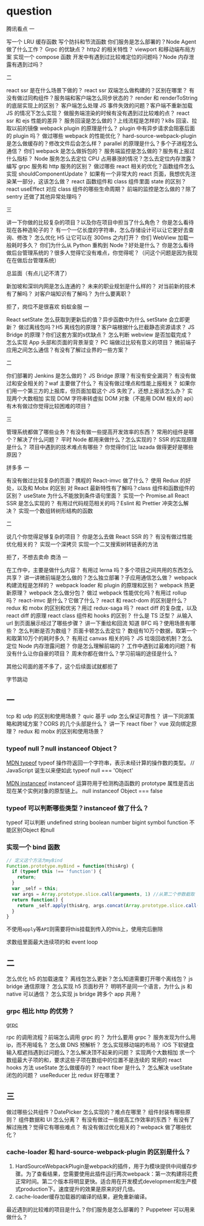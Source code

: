 <!--
 * @Author: tangdaoyong
 * @Date: 2021-07-08 22:31:24
 * @LastEditors: tangdaoyong
 * @LastEditTime: 2021-07-13 22:26:38
 * @Description: question
-->
# question

腾讯看点
一

写一个 LRU 缓存函数
写个防抖和节流函数
你们服务是怎么部署的？Node Agent 做了什么工作？
Grpc 的优缺点？
http2 的相关特性？
viewport 和移动端布局方案
实现一个 compose 函数
开发中有遇到过比较难定位的问题吗？Node 内存泄露有遇到过吗？

二

react ssr 是在什么场景下做的？
react ssr 双端怎么做构建的？区别在哪里？
有没有做过同构组件？服务端和客户端怎么同步状态的？
render 和 renderToString 的底层实现上的区别？
客户端怎么处理 JS 事件失效的问题？客户端不重新加载 JS 的情况下怎么实现？
做服务端渲染的时候有没有遇到过比较难的点？
react ssr 和 ejs 性能的差异？
服务回滚是怎么做的？上线流程是怎样的？k8s 回滚、拉取以前的镜像
webpack plugin 的原理是什么？
plugin 中有异步请求会阻塞后面的 plugin 吗？
做过哪些 webpack 的性能优化？
hard-source-webpack-plugin 是怎么做缓存的？修改文件后会怎么样？
parallel 的原理是什么？多个子进程怎么通信？
你们 webpack 是怎么做拆包的？
服务端监控是怎么做的？服务有上报过什么指标？
Node 服务怎么去定位 CPU 占用暴涨的情况？怎么去定位内存泄露？
编写 grpc 服务和 http 服务的区别？
做过哪些 react 相关的优化？函数组件怎么实现 shouldComponentUpdate？
如果有一个非常大的 react 页面，我想优先渲染某一部分，这该怎么做？
react 函数组件和 class 组件里面 state 的区别？
react useEffect 对应 class 组件的哪些生命周期？
前端的监控是怎么做的？除了 sentry 还做了其他异常处理吗？

三

讲一下你做的比较复杂的项目？以及你在项目中担当了什么角色？
你是怎么看待现在各种造轮子的？
有一个一亿长度的字符串，怎么存储设计可以让它更好去查询、修改？
怎么优化 H5 让它可以在 300ms 之内打开？
你们 WebView 加载一般耗时多久？
你们为什么从 Python 重构到 Node？好处是什么？
你是怎么看待做后台管理系统的？很多人觉得它没有难点，你觉得呢？（问这个问题是因为我现在在做后台管理系统）

总监面（有点儿记不清了）

新加坡和深圳内网是怎么连通的？
未来的职业规划是什么样的？
对当前新的技术有了解吗？
对客户端知识有了解吗？
为什么要离职？

拒了，岗位不是很喜欢
蚂蚁金服
一

React setState 怎么获取到更新后的值？异步函数中为什么 setState 会立即更新？
做过离线包吗？H5 离线包的原理？客户端根据什么拦截静态资源请求？
JS Bridge 的原理？你们这套方案的s优缺点？
怎么判断 webview 是否加载完成？
怎么实现 App 头部和页面的背景渐变？
PC 端做过比较有意义的项目？
微前端子应用之间怎么通信？有没有了解过业界的一些方案？

二

你们部署的 Jenkins 是怎么做的？
JS Bridge 原理？有没有安全漏洞？
有没有做过和安全相关的？waf 主要做了什么？
有没有做过埋点和性能上报相关？
如果你们用一个第三方的上报库，但页面加载这个 JS 失败了，还想上报该怎么办？
实现两个大数相加
实现 DOM 字符串转虚拟 DOM 对象（不能用 DOM 相关的 api）
有木有做过你觉得比较困难的项目？

三

管理系统都做了哪些业务？有没有做一些提高开发效率的东西？
常用的组件是哪个？解决了什么问题？
平时 Node 都用来做什么？怎么实现的？
SSR 的实现原理是什么？
项目中遇到的技术难点有哪些？
你觉得你们比 lazada 做得更好是哪些原因？

拼多多
一

有没有做过比较复杂的页面？携程的 React-imvc 做了什么？
使用 Redux 的好处，以及和 Mobx 的区别
对 React 最新特性有了解吗？class 组件和函数组件的区别？
useState 为什么不能放到条件语句里面？
实现一个 Promise.all
React SSR 是怎么实现的？
有用过代码规范相关的吗？Eslint 和 Prettier 冲突怎么解决？
实现一个数组转树形结构的函数

二

说几个你觉得足够复杂的项目？
你是怎么去做 React SSR 的？
有没有做过性能优化相关的？
实现一个深拷贝
实现一个二叉搜索树转链表的方法

拒了，不想去卖命
商汤
一

在工作中，主要是做什么内容？
有用过 lerna 吗？多个项目之间共用的东西怎么共享？
讲一讲微前端是怎么做的？怎么独立部署？子应用通信怎么做？
webpack 构建流程是怎样的？
webpack loader 和 plugin 的原理和区别？
webpack 热更新原理？
webpack 怎么做分包？
做过 webpack 性能优化吗？有用过 rollup 吗？
react-imvc 是什么？它做了什么？
react 和 react-dom 的区别是什么？
redux 和 mobx 的区别和优劣？用过 redux-saga 吗？
react diff 的复杂度，以及 react diff 的原理
react class 组件和 hooks 的区别？
什么是 TS 泛型？
从输入 url 到页面展示经过了哪些步骤？
讲一下重绘和回流
知道 BFC 吗？使用场景有哪些？
怎么判断是否为数组？
页面卡顿怎么去定位？
数组有10万个数据，取第一个和取第10万个的耗时多久？
有用过 canvas 相关的吗？
JS 垃圾回收机制？怎么定位 Node 内存泄露问题？
你是怎么理解前端的？
工作中遇到过最难的问题？有没有什么让你自豪的项目？
周末你都在做什么？学习前端的途径是什么？

其他公司面的差不多了，这个后续面试就都拒了

字节跳动

## 一

tcp 和 udp 的区别和使用场景？
quic 基于 udp 怎么保证可靠性？
讲一下同源策略和跨域方案？CORS 的几个头部是什么？
讲一下 react fiber？
vue 双向绑定原理？
redux 和 mobx 的区别和使用场景？
### typeof null？null instanceof Object？

[MDN typeof](https://developer.mozilla.org/zh-CN/docs/Web/JavaScript/Reference/Operators/typeof)
typeof 操作符返回一个字符串，表示未经计算的操作数的类型。
// JavaScript 诞生以来便如此
typeof null === 'Object'

[MDN instanceof](https://developer.mozilla.org/zh-CN/docs/Web/JavaScript/Reference/Operators/instanceof)
instanceof 运算符用于检测构造函数的 prototype 属性是否出现在某个实例对象的原型链上。
null instanceof Object === false

### typeof 可以判断哪些类型？instanceof 做了什么？

typeof 可以判断 undefined string boolean number bigint symbol function
不能区别Object 和null

### 实现一个 bind 函数

```js
// 定义这个方法为myBind
Function.prototype.myBind = function(thisArg) {
  if (typeof this !== 'function') {
    return;
  }
  var _self = this;
  var args = Array.prototype.slice.call(arguments, 1) //从第二个参数截取
  return function() {
    return _self.apply(thisArg, args.concat(Array.prototype.slice.call(arguments))); // 注意参数的处理
  }
}
```

不使用`apply`等`API`则需要将this挂载到传入的this上，使用完后删除

求数组里面最大连续项的和
event loop

## 二

怎么优化 h5 的加载速度？
离线包怎么更新？怎么知道需要打开哪个离线包？
js bridge 通信原理？
怎么实现 h5 页面秒开？
明明不是同一个语言，为什么 js 和 native 可以通信？
怎么实现 js bridge 跨多个 app 共用？
### grpc 相比 http 的优势？

[grpc](https://blog.csdn.net/qq_40133108/article/details/110000930)

rpc 的调用流程？前端怎么调用 grpc 的？
为什么要用 grpc？
服务发现为什么用 ip，而不用域名？
怎么做 DNS 预解析？
怎么实现移动端的布局？
iOS 下软键盘输入框遮挡遇到过问题么？怎么解决顶不起来的问题？
实现两个大数相加
求一个数组最大子项的和，要求这些子项在数组中的位置不是连续的
常用的 react hooks 方法
useState 怎么做缓存的？
react fiber 是什么？
怎么解决 useState 闭包的问题？
useReducer 比 redux 好在哪里？

## 三

做过哪些公共组件？DatePicker 怎么实现的？难点在哪里？
组件封装有哪些原则？
组件数据和 UI 怎么分离？
有没有做过一些提高工作效率的东西？
有没有了解过拖拽？觉得它有哪些难点？
有没有做过优化相关的？webpack 做了哪些优化？
### cache-loader 和 hard-source-webpack-plugin 的区别是什么？

1. HardSourceWebpackPlugin是webpack的插件，用于为模块提供中间缓存步骤。为了查看结果，您需要使用此插件运行两次webpack：第一次构建将花费正常时间。第二个版本将明显更快。适合用在开发模式development和生产模式production下。速度提升的效果是原来的好几倍。
2. cache-loader缓存加载器的编译的结果，避免重新编译。

最近遇到的比较难的项目是什么？你们服务是怎么部署的？
Puppeteer 可以用来做什么？

